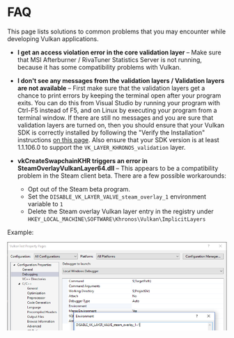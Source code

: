 # FAQ

This page lists solutions to common problems that you may encounter while developing Vulkan applications.

<!-- 
TODO: macOS
* **_(macOS)_ I installed the Vulkan SDK, but I get an error about `libvulkan.dylib` not being found when I run a Vulkan application** - see the [`Setup Environment` section of the Vulkan SDK setup instructions for macOS](./development-environment.md#setup-environment)
-->

* **I get an access violation error in the core validation layer** &ndash; Make sure that MSI Afterburner / RivaTuner Statistics Server is not running, because it has some compatibility problems with Vulkan.

* **I don't see any messages from the validation layers / Validation layers are not available** &ndash; First make sure that the validation layers get a chance to print errors by keeping the terminal open after your program exits. You can do this from Visual Studio by running your program with Ctrl-F5 instead of F5, and on Linux by executing your program from a terminal window. If there are still no messages and you are sure that validation layers are turned on, then you should ensure that your Vulkan SDK is correctly installed by following the "Verify the Installation" instructions [on this page](https://vulkan.lunarg.com/doc/view/1.2.135.0/windows/getting_started.html). Also ensure that your SDK version is at least 1.1.106.0 to support the `VK_LAYER_KHRONOS_validation` layer.

* **vkCreateSwapchainKHR triggers an error in SteamOverlayVulkanLayer64.dll** &ndash; This appears to be a compatibility problem in the Steam client beta. There are a few possible workarounds:
  * Opt out of the Steam beta program.
  * Set the `DISABLE_VK_LAYER_VALVE_steam_overlay_1` environment variable to `1`
  * Delete the Steam overlay Vulkan layer entry in the registry under `HKEY_LOCAL_MACHINE\SOFTWARE\Khronos\Vulkan\ImplicitLayers`

Example:

![Steam layers](../../images/steam_layers_env.png)
